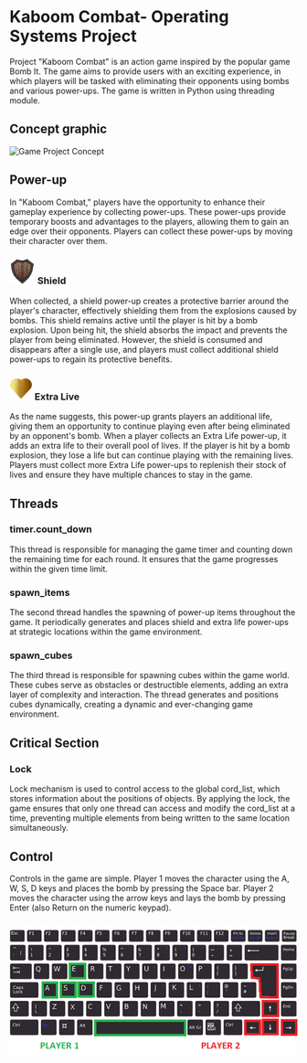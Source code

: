# Kaboom Combat- Operating Systems Project

Project "Kaboom Combat" is an action game inspired by the popular game Bomb It. The game aims to provide users with an exciting experience, in which players will be tasked with eliminating their opponents using bombs and various power-ups. The game is written in Python using threading module.

## Concept graphic
<img width="766" alt="Game Project Concept" src="https://user-images.githubusercontent.com/80205707/228075891-b216f051-c020-4ead-aa7e-9c299b088e5c.png">

## Power-up
In "Kaboom Combat," players have the opportunity to enhance their gameplay experience by collecting  power-ups. These power-ups provide temporary boosts and advantages to the players, allowing them to gain an edge over their opponents. Players can collect these power-ups by moving their character over them. 
### <img width="45" alt="Game Project Concept" src="images/shield.png"> Shield
When collected, a shield power-up creates a protective barrier around the player's character, effectively shielding them from the explosions caused by bombs. This shield remains active until the player is hit by a bomb explosion. Upon being hit, the shield absorbs the impact and prevents the player from being eliminated. However, the shield is consumed and disappears after a single use, and players must collect additional shield power-ups to regain its protective benefits.
### <img width="40" alt="Game Project Concept" src="images/gold_heart.png"> Extra Live
 As the name suggests, this power-up grants players an additional life, giving them an opportunity to continue playing even after being eliminated by an opponent's bomb. When a player collects an Extra Life power-up, it adds an extra life to their overall pool of lives. If the player is hit by a bomb explosion, they lose a life but can continue playing with the remaining lives. Players must collect more Extra Life power-ups to replenish their stock of lives and ensure they have multiple chances to stay in the game.

## Threads
### timer.count_down
This thread is responsible for managing the game timer and counting down the remaining time for each round. It ensures that the game progresses within the given time limit.
### spawn_items
The second thread handles the spawning of power-up items throughout the game. It periodically generates and places shield and extra life power-ups at strategic locations within the game environment.
### spawn_cubes
The third thread is responsible for spawning cubes within the game world. These cubes serve as obstacles or destructible elements, adding an extra layer of complexity and interaction. The thread generates and positions cubes dynamically, creating a dynamic and ever-changing game environment.

## Critical Section
### Lock
Lock mechanism is used to control access to the global cord_list, which stores information about the positions of objects. By applying the lock, the game ensures that only one thread can access and modify the cord_list at a time, preventing multiple elements from being written to the same location simultaneously.

## Control
Controls in the game are simple. Player 1 moves the character using the A, W, S, D keys and places the bomb by pressing the Space bar. Player 2 moves the character using the arrow keys and lays the bomb by pressing Enter (also Return on the numeric keypad).
### <img width="604" alt="Game Project Concept" src="images/keyboard_photo.png">